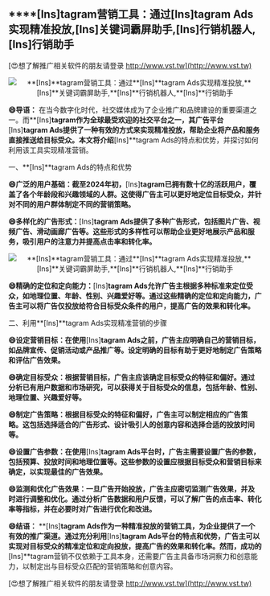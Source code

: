 ## ****[Ins]**tagram营销工具：通过**[Ins]**tagram Ads实现精准投放,**[Ins]**关键词霸屏助手,**[Ins]**行销机器人,**[Ins]**行销助手**

[😍想了解推广相关软件的朋友请登录 http://www.vst.tw](http://www.vst.tw)

 <center><img src="https://vst.tw/MP4/tuiguang/png/7.png" alt="**[Ins]**tagram营销工具：通过**[Ins]**tagram Ads实现精准投放,**[Ins]**关键词霸屏助手,**[Ins]**行销机器人,**[Ins]**行销助手"></center>

**😄导语：**
在当今数字化时代，社交媒体成为了企业推广和品牌建设的重要渠道之一。而**[Ins]**tagram作为全球最受欢迎的社交平台之一，其广告平台**[Ins]**tagram Ads提供了一种有效的方式来实现精准投放，帮助企业将产品和服务直接推送给目标受众。本文将介绍**[Ins]**tagram Ads的特点和优势，并探讨如何利用该工具实现精准营销。

一、**[Ins]**tagram Ads的特点和优势

**😄广泛的用户基础：截至2024年初，**[Ins]**tagram已拥有数十亿的活跃用户，覆盖了各个年龄段和兴趣领域的人群。这使得广告主可以更好地定位目标受众，并针对不同的用户群体制定不同的营销策略。**

**😄多样化的广告形式：**[Ins]**tagram Ads提供了多种广告形式，包括图片广告、视频广告、滑动画廊广告等。这些形式的多样性可以帮助企业更好地展示产品和服务，吸引用户的注意力并提高点击率和转化率。**

 <center><img src="https://vst.tw/MP4/tuiguang/png/8.png" alt="**[Ins]**tagram营销工具：通过**[Ins]**tagram Ads实现精准投放,**[Ins]**关键词霸屏助手,**[Ins]**行销机器人,**[Ins]**行销助手"></center>

**😄精确的定位和定向能力：**[Ins]**tagram Ads允许广告主根据多种标准来定位受众，如地理位置、年龄、性别、兴趣爱好等。通过这些精确的定位和定向能力，广告主可以将广告仅投放给符合目标受众条件的用户，提高广告的效果和转化率。**

二、利用**[Ins]**tagram Ads实现精准营销的步骤

**😄设定营销目标：在使用**[Ins]**tagram Ads之前，广告主应明确自己的营销目标，如品牌宣传、促销活动或产品推广等。设定明确的目标有助于更好地制定广告策略和评估广告效果。**

**😄确定目标受众：根据营销目标，广告主应该确定目标受众的特征和偏好。通过分析已有用户数据和市场研究，可以获得关于目标受众的信息，包括年龄、性别、地理位置、兴趣爱好等。**

**😄制定广告策略：根据目标受众的特征和偏好，广告主可以制定相应的广告策略。这包括选择适合的广告形式、设计吸引人的创意内容和选择合适的投放时间等。**

**😄设置广告参数：在使用**[Ins]**tagram Ads平台时，广告主需要设置广告的参数，包括预算、投放时间和地理位置等。这些参数的设置应根据目标受众和营销目标来确定，以实现最佳的广告效果。**

**😄监测和优化广告效果：一旦广告开始投放，广告主应密切监测广告效果，并及时进行调整和优化。通过分析广告数据和用户反馈，可以了解广告的点击率、转化率等指标，并在必要时对广告进行优化和改进。**

**😄结语：**
**[Ins]**tagram Ads作为一种精准投放的营销工具，为企业提供了一个有效的推广渠道。通过充分利用**[Ins]**tagram Ads平台的特点和优势，广告主可以实现对目标受众的精准定位和定向投放，提高广告的效果和转化率。然而，成功的**[Ins]**tagram营销不仅依赖于工具本身，还需要广告主具备市场洞察力和创意能力，以制定出与目标受众匹配的营销策略和创意内容。

[😍想了解推广相关软件的朋友请登录 http://www.vst.tw](http://www.vst.tw)



